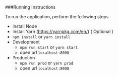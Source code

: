 ###Running Instructions

To run the application, perform the following steps

* Install Node
* Install Yarn (https://yarnpkg.com/en/) ( Optional )
* `npm install` or `yarn install`
* Development
	* `npm run start` or `yarn start`
	* open url `localhost:8000`
* Production
	* `npm run prod` or `yarn prod`
	* open url `localhost:8000`